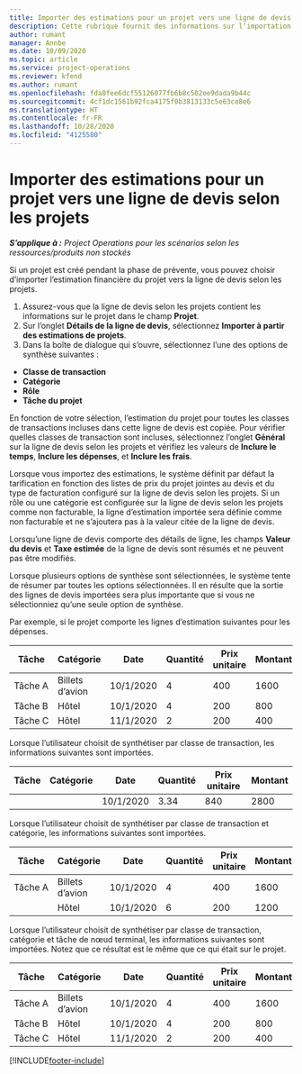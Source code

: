 ```yaml
---
title: Importer des estimations pour un projet vers une ligne de devis selon les projets
description: Cette rubrique fournit des informations sur l’importation des estimations à partir d’un projet vers une ligne du devis.
author: rumant
manager: Annbe
ms.date: 10/09/2020
ms.topic: article
ms.service: project-operations
ms.reviewer: kfend
ms.author: rumant
ms.openlocfilehash: fda8fee6dcf55126077fb6b8c502ee9dada9b44c
ms.sourcegitcommit: 4cf1dc1561b92fca4175f0b3813133c5e63ce8e6
ms.translationtype: HT
ms.contentlocale: fr-FR
ms.lasthandoff: 10/28/2020
ms.locfileid: "4125580"
---
```

# <a name="import-estimates-for-a-project-to-a-project-based-quote-line"></a>Importer des estimations pour un projet vers une ligne de devis selon les projets

_**S’applique à :** Project Operations pour les scénarios selon les ressources/produits non stockés_


Si un projet est créé pendant la phase de prévente, vous pouvez choisir d’importer l’estimation financière du projet vers la ligne de devis selon les projets.

1. Assurez-vous que la ligne de devis selon les projets contient les informations sur le projet dans le champ **Projet**.
2. Sur l’onglet **Détails de la ligne de devis**, sélectionnez **Importer à partir des estimations de projets**.
3. Dans la boîte de dialogue qui s’ouvre, sélectionnez l’une des options de synthèse suivantes :

  - **Classe de transaction**
  - **Catégorie**
  - **Rôle** 
  - **Tâche du projet**

En fonction de votre sélection, l’estimation du projet pour toutes les classes de transactions incluses dans cette ligne de devis est copiée. Pour vérifier quelles classes de transaction sont incluses, sélectionnez l’onglet **Général** sur la ligne de devis selon les projets et vérifiez les valeurs de **Inclure le temps**, **Inclure les dépenses**, et **Inclure les frais**.

Lorsque vous importez des estimations, le système définit par défaut la tarification en fonction des listes de prix du projet jointes au devis et du type de facturation configuré sur la ligne de devis selon les projets. Si un rôle ou une catégorie est configurée sur la ligne de devis selon les projets comme non facturable, la ligne d’estimation importée sera définie comme non facturable et ne s’ajoutera pas à la valeur citée de la ligne de devis.

Lorsqu’une ligne de devis comporte des détails de ligne, les champs **Valeur du devis** et **Taxe estimée** de la ligne de devis sont résumés et ne peuvent pas être modifiés.

Lorsque plusieurs options de synthèse sont sélectionnées, le système tente de résumer par toutes les options sélectionnées. Il en résulte que la sortie des lignes de devis importées sera plus importante que si vous ne sélectionniez qu’une seule option de synthèse.

Par exemple, si le projet comporte les lignes d’estimation suivantes pour les dépenses.

| Tâche | Catégorie | Date | Quantité | Prix unitaire | Montant |
| --- | --- | --- | --- | --- | --- |
| Tâche A | Billets d’avion | 10/1/2020 | 4 | 400 | 1600 |
| Tâche B | Hôtel | 10/1/2020 | 4 | 200 | 800 |
| Tâche C | Hôtel | 11/1/2020 | 2 | 200 | 400 |

Lorsque l’utilisateur choisit de synthétiser par classe de transaction, les informations suivantes sont importées.

| Tâche | Catégorie | Date | Quantité | Prix unitaire | Montant |
| --- | --- | --- | --- | --- | --- |
| | | 10/1/2020 | 3.34 | 840 | 2800 |

Lorsque l’utilisateur choisit de synthétiser par classe de transaction et catégorie, les informations suivantes sont importées.

| Tâche | Catégorie | Date | Quantité | Prix unitaire | Montant |
| --- | --- | --- | --- | --- | --- |
| Tâche A | Billets d’avion | 10/1/2020 | 4 | 400 | 1600 |
| | Hôtel | 10/1/2020 | 6 | 200 | 1200 |

Lorsque l’utilisateur choisit de synthétiser par classe de transaction, catégorie et tâche de nœud terminal, les informations suivantes sont importées. Notez que ce résultat est le même que ce qui était sur le projet.

| Tâche | Catégorie | Date | Quantité | Prix unitaire | Montant |
| --- | --- | --- | --- | --- | --- |
| Tâche A | Billets d’avion | 10/1/2020 | 4 | 400 | 1600 |
| Tâche B | Hôtel | 10/1/2020 | 4 | 200 | 800 |
| Tâche C | Hôtel | 11/1/2020 | 2 | 200 | 400 |


[!INCLUDE[footer-include](../includes/footer-banner.md)]